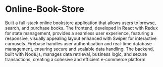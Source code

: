 # Online-Book-Store

Built a full-stack online bookstore application that allows users to browse, search, and purchase books. The frontend, developed in React with Redux for state management, provides a seamless user experience, featuring a responsive, visually appealing layout enhanced with Swiper for interactive carousels. Firebase handles user authentication and real-time database management, ensuring secure and scalable data handling. The backend, built with Node.js, manages data retrieval, business logic, and secure transactions, creating a cohesive and efficient e-commerce platform.
